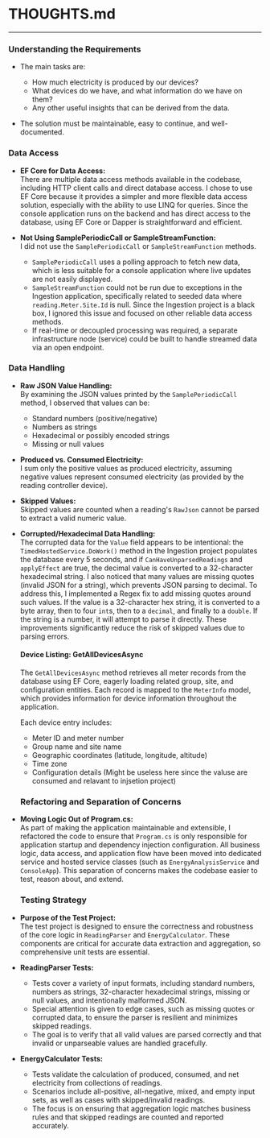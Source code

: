 # THOUGHTS.md

---

### Understanding the Requirements

- The main tasks are:
  - How much electricity is produced by our devices?
  - What devices do we have, and what information do we have on them?
  - Any other useful insights that can be derived from the data.

- The solution must be maintainable, easy to continue, and well-documented.

### Data Access

- **EF Core for Data Access:**  
  There are multiple data access methods available in the codebase, including HTTP client calls and direct database access. I chose to use EF Core because it provides a simpler and more flexible data access solution, especially with the ability to use LINQ for queries. Since the console application runs on the backend and has direct access to the database, using EF Core or Dapper is straightforward and efficient.

- **Not Using SamplePeriodicCall or SampleStreamFunction:**  
  I did not use the `SamplePeriodicCall` or `SampleStreamFunction` methods.  
  - `SamplePeriodicCall` uses a polling approach to fetch new data, which is less suitable for a console application where live updates are not easily displayed.
  - `SampleStreamFunction` could not be run due to exceptions in the Ingestion application, specifically related to seeded data where `reading.Meter.Site.Id` is null. Since the Ingestion project is a black box, I ignored this issue and focused on other reliable data access methods.
  - If real-time or decoupled processing was required, a separate infrastructure node (service) could be built to handle streamed data via an open endpoint.

### Data Handling

- **Raw JSON Value Handling:**  
  By examining the JSON values printed by the `SamplePeriodicCall` method, I observed that values can be:
    - Standard numbers (positive/negative)
    - Numbers as strings
    - Hexadecimal or possibly encoded strings
    - Missing or null values

- **Produced vs. Consumed Electricity:**  
  I sum only the positive values as produced electricity, assuming negative values represent consumed electricity (as provided by the reading controller device).

- **Skipped Values:**  
  Skipped values are counted when a reading's `RawJson` cannot be parsed to extract a valid numeric value.

- **Corrupted/Hexadecimal Data Handling:**  
  The corrupted data for the `Value` field appears to be intentional: the `TimedHostedService.DoWork()` method in the Ingestion project populates the database every 5 seconds, and if `CanHaveUnparsedReadings` and `applyEffect` are true, the decimal value is converted to a 32-character hexadecimal string. I also noticed that many values are missing quotes (invalid JSON for a string), which prevents JSON parsing to decimal. To address this, I implemented a Regex fix to add missing quotes around such values. If the value is a 32-character hex string, it is converted to a byte array, then to four `int`s, then to a `decimal`, and finally to a `double`. If the string is a number, it will attempt to parse it directly. These improvements significantly reduce the risk of skipped values due to parsing errors.

  #### Device Listing: GetAllDevicesAsync

    The `GetAllDevicesAsync` method retrieves all meter records from the database using EF Core, eagerly loading related group, site, and configuration entities. Each record is mapped to the `MeterInfo` model, which provides information for device information throughout the application.

    Each device entry includes:
    - Meter ID and meter number
    - Group name and site name
    - Geographic coordinates (latitude, longitude, altitude)
    - Time zone
    - Configuration details (Might be useless here since the valuse are consumed and relavant to injsetion project)

  ### Refactoring and Separation of Concerns

- **Moving Logic Out of Program.cs:**  
  As part of making the application maintainable and extensible, I refactored the code to ensure that `Program.cs` is only responsible for application startup and dependency injection configuration. All business logic, data access, and application flow have been moved into dedicated service and hosted service classes (such as `EnergyAnalysisService` and `ConsoleApp`). This separation of concerns makes the codebase easier to test, reason about, and extend.

  ### Testing Strategy

- **Purpose of the Test Project:**  
  The test project is designed to ensure the correctness and robustness of the core logic in `ReadingParser` and `EnergyCalculator`. These components are critical for accurate data extraction and aggregation, so comprehensive unit tests are essential.

- **ReadingParser Tests:**  
  - Tests cover a variety of input formats, including standard numbers, numbers as strings, 32-character hexadecimal strings, missing or null values, and intentionally malformed JSON.
  - Special attention is given to edge cases, such as missing quotes or corrupted data, to ensure the parser is resilient and minimizes skipped readings.
  - The goal is to verify that all valid values are parsed correctly and that invalid or unparseable values are handled gracefully.

- **EnergyCalculator Tests:**  
  - Tests validate the calculation of produced, consumed, and net electricity from collections of readings.
  - Scenarios include all-positive, all-negative, mixed, and empty input sets, as well as cases with skipped/invalid readings.
  - The focus is on ensuring that aggregation logic matches business rules and that skipped readings are counted and reported accurately.
